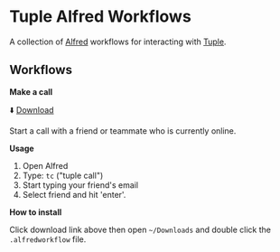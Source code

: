 # Tuple Alfred Workflows

A collection of [Alfred](https://www.alfredapp.com/) workflows for interacting with [Tuple](https://tuple.app/).

## Workflows

**Make a call**

⬇️  [Download](https://github.com/tupleapp/alfred-workflows/raw/master/workflows/tuple_call.alfredworkflow)

Start a call with a friend or teammate who is currently online.

**Usage**

1. Open Alfred
2. Type: `tc` ("tuple call")
3. Start typing your friend's email
4. Select friend and hit 'enter'.

**How to install**

Click download link above then open `~/Downloads` and double click the
`.alfredworkflow` file.

